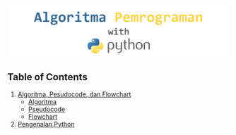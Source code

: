 <p align="center">
  <a href="https://www.python.org/" target="_blank" rel="noopener noreferrer">
    <img src="banner_alpro_python.png" alt="Python logo">
  </a>
</p>

## Table of Contents
1. [Algoritma, Pesudocode, dan Flowchart](#)
    * [Algoritma](ALGORITMA.md)
    * [Pseudocode](PSEUDOCODE.md)
    * [Flowchart](FLOWCHART.md)
2. [Pengenalan Python](BASIC-PYTHON.md)